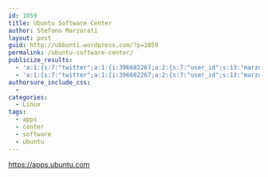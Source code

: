 ```yaml
---
id: 1059
title: Ubuntu Software Center
author: Stefano Marzorati
layout: post
guid: http://ubbunti.wordpress.com/?p=1059
permalink: /ubuntu-software-center/
publicize_results:
  - 'a:1:{s:7:"twitter";a:1:{i:396682267;a:2:{s:7:"user_id";s:13:"marzorati_ste";s:7:"post_id";s:18:"148769198896726016";}}}'
  - 'a:1:{s:7:"twitter";a:1:{i:396682267;a:2:{s:7:"user_id";s:13:"marzorati_ste";s:7:"post_id";s:18:"148769198896726016";}}}'
authorsure_include_css:
  - 
categories:
  - Linux
tags:
  - apps
  - center
  - software
  - ubuntu
---
```

<a title="Ubuntu Software Center" href="https://apps.ubuntu.com" target="_blank">https://apps.ubuntu.com</a>
